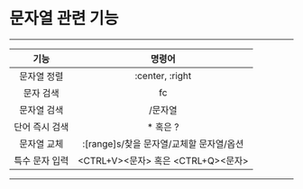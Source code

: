 # 문자열 관련 기능
---
|기능|명령어|
|:-----:|:---:|
|문자열 정렬|:center, :right|
|문자 검색|fc|
|문자열 검색|/문자열|
|단어 즉시 검색|* 혹은 ?|
|문자열 교체|:[range]s/찾을 문자열/교체할 문자열/옵션|
|특수 문자 입력|<CTRL+V><문자> 혹은 <CTRL+Q><문자>|
---
